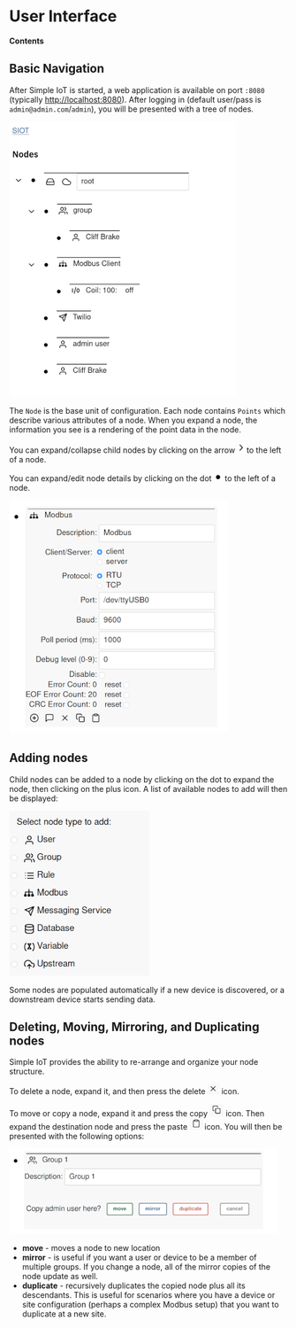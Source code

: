 # User Interface

**Contents**

<!-- toc -->

## Basic Navigation

After Simple IoT is started, a web application is available on port `:8080`
(typically [http://localhost:8080](http://localhost:8080)). After logging in
(default user/pass is `admin@admin.com`/`admin`), you will be presented with a
tree of nodes.

![nodes](images/nodes.png)

The `Node` is the base unit of configuration. Each node contains `Points` which
describe various attributes of a node. When you expand a node, the information
you see is a rendering of the point data in the node.

You can expand/collapse child nodes by clicking on the arrow
![arrow](images/icon-arrow.png) to the left of a node.

You can expand/edit node details by clicking on the dot
![dot](images/icon-dot.png) to the left of a node.

![node edit](images/node-edit.png)

## Adding nodes

Child nodes can be added to a node by clicking on the dot to expand the node,
then clicking on the plus icon. A list of available nodes to add will then be
displayed:

![node add](images/node-add.png)

Some nodes are populated automatically if a new device is discovered, or a
downstream device starts sending data.

## Deleting, Moving, Mirroring, and Duplicating nodes

Simple IoT provides the ability to re-arrange and organize your node structure.

To delete a node, expand it, and then press the delete
![icon delete](images/icon-delete.png) icon.

To move or copy a node, expand it and press the copy
![copy icon](images/icon-copy.png) icon. Then expand the destination node and
press the paste ![paste icon](images/icon-paste.png) icon. You will then be
presented with the following options:

![paste options](images/paste-options.png)

- **move** - moves a node to new location
- **mirror** - is useful if you want a user or device to be a member of multiple
  groups. If you change a node, all of the mirror copies of the node update as
  well.
- **duplicate** - recursively duplicates the copied node plus all its
  descendants. This is useful for scenarios where you have a device or site
  configuration (perhaps a complex Modbus setup) that you want to duplicate at a
  new site.

